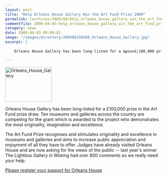 ```yaml
---
layout: post
title: "Help Orleans House Gallery Win the Art Fund Prize 2009"
permalink: /archives/2009/04/help_orleans_house_gallery_win_the_art_fund_prize.html
commentfile: 2009-04-03-help_orleans_house_gallery_win_the_art_fund_prize
category: news
date: 2009-04-03 09:09:01
image: "/images/directory/200506150208_Orleans_House_Gallery.jpg"
excerpt: |
    
    Orleans House Gallery has been long-listed for a &pound;100,000 prize in the Art Fund prize draw. Ten museums and galleries across the country are competing for the grant which is awarded to the project who demonstrates the most originality, imagination and excellence.

---
```


<img src="https://stmargarets.london/images/directory/200506150208_Orleans_House_Gallery.jpg"  alt="Orleans_House_Gallery" width="150" height="112" class="photo right" />

Orleans House Gallery has been long-listed for a £100,000 prize in the Art Fund prize draw. Ten museums and galleries across the country are competing for the grant which is awarded to the project who demonstrates the most originality, imagination and excellence.

The Art Fund Prize recognises and stimulates originality and excellence in museums and galleries and aims to increase public appreciation and enjoyment of all they have to offer. Judges have already visited Orleans House and are now asking for the views of the public -- last year's winner The Lightbox Gallery in Woking had over 800 comments so we really need your help.

[Please register your support for Orleans House](http://www.artfundprize.org.uk/2009/longlist.php)
